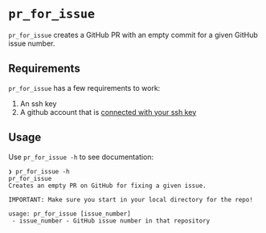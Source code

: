 # `pr_for_issue`

`pr_for_issue` creates a GitHub PR with an empty commit for a given GitHub
issue number.

## Requirements

`pr_for_issue` has a few requirements to work:

1. An ssh key
1. A github account that is [connected with your ssh
  key](https://help.github.com/en/github/authenticating-to-github/connecting-to-github-with-ssh)

## Usage

Use `pr_for_issue -h` to see documentation:

```
❯ pr_for_issue -h
pr_for_issue
Creates an empty PR on GitHub for fixing a given issue.

IMPORTANT: Make sure you start in your local directory for the repo!

usage: pr_for_issue [issue_number]
 - issue_number - GitHub issue number in that repository
```
